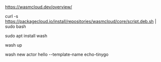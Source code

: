 https://wasmcloud.dev/overview/

curl -s https://packagecloud.io/install/repositories/wasmcloud/core/script.deb.sh | sudo bash

sudo apt install wash

wash up

wash new actor hello --template-name echo-tinygo
